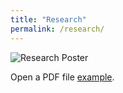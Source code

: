 ```yaml
---
title: "Research"
permalink: /research/
---
```


<img src="/assets/images/research/poster-copy.png" alt="Research Poster">

<p>Open a PDF file <a href="assets/images/research/poster.pdf">example</a>.</p>
